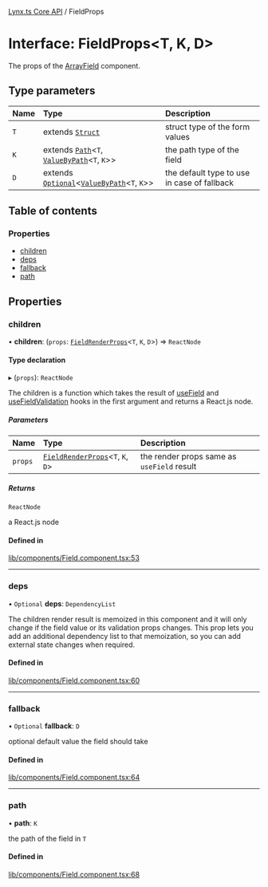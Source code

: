 [Lynx.ts Core API](../README.md) / FieldProps

# Interface: FieldProps<T, K, D\>

The props of the [ArrayField](../README.md#arrayfield) component.

## Type parameters

| Name | Type | Description |
| :------ | :------ | :------ |
| `T` | extends [`Struct`](../README.md#struct) | struct type of the form values |
| `K` | extends [`Path`](../README.md#path)<`T`, [`ValueByPath`](../README.md#valuebypath)<`T`, `K`\>\> | the path type of the field |
| `D` | extends [`Optional`](../README.md#optional)<[`ValueByPath`](../README.md#valuebypath)<`T`, `K`\>\> | the default type to use in case of fallback |

## Table of contents

### Properties

- [children](FieldProps.md#children)
- [deps](FieldProps.md#deps)
- [fallback](FieldProps.md#fallback)
- [path](FieldProps.md#path)

## Properties

### children

• **children**: (`props`: [`FieldRenderProps`](FieldRenderProps.md)<`T`, `K`, `D`\>) => `ReactNode`

#### Type declaration

▸ (`props`): `ReactNode`

The children is a function which takes the result of [useField](../README.md#usefield) and
[useFieldValidation](../README.md#usefieldvalidation) hooks in the first argument and returns a
React.js node.

##### Parameters

| Name | Type | Description |
| :------ | :------ | :------ |
| `props` | [`FieldRenderProps`](FieldRenderProps.md)<`T`, `K`, `D`\> | the render props same as `useField` result |

##### Returns

`ReactNode`

a React.js node

#### Defined in

[lib/components/Field.component.tsx:53](https://github.com/JoseLion/lynxts/blob/main/packages/core/src/lib/components/Field.component.tsx#L53)

___

### deps

• `Optional` **deps**: `DependencyList`

The children render result is memoized in this component and it will only
change if the field value or its validation props changes. This prop lets
you add an additional dependency list to that memoization, so you can add
external state changes when required.

#### Defined in

[lib/components/Field.component.tsx:60](https://github.com/JoseLion/lynxts/blob/main/packages/core/src/lib/components/Field.component.tsx#L60)

___

### fallback

• `Optional` **fallback**: `D`

optional default value the field should take

#### Defined in

[lib/components/Field.component.tsx:64](https://github.com/JoseLion/lynxts/blob/main/packages/core/src/lib/components/Field.component.tsx#L64)

___

### path

• **path**: `K`

the path of the field in `T`

#### Defined in

[lib/components/Field.component.tsx:68](https://github.com/JoseLion/lynxts/blob/main/packages/core/src/lib/components/Field.component.tsx#L68)
